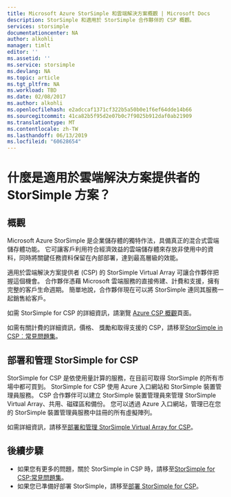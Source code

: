 ```yaml
---
title: Microsoft Azure StorSimple 和雲端解決方案概觀 | Microsoft Docs
description: StorSimple 和適用於 StorSimple 合作夥伴的 CSP 概觀。
services: storsimple
documentationcenter: NA
author: alkohli
manager: timlt
editor: ''
ms.assetid: ''
ms.service: storsimple
ms.devlang: NA
ms.topic: article
ms.tgt_pltfrm: NA
ms.workload: TBD
ms.date: 02/08/2017
ms.author: alkohli
ms.openlocfilehash: e2adccaf1371cf322b5a50b0e1f6ef64dde14b66
ms.sourcegitcommit: 41ca82b5f95d2e07b0c7f9025b912daf0ab21909
ms.translationtype: MT
ms.contentlocale: zh-TW
ms.lasthandoff: 06/13/2019
ms.locfileid: "60628654"
---
```

# <a name="what-is-storsimple-for-cloud-solutions-providers-program"></a>什麼是適用於雲端解決方案提供者的 StorSimple 方案？


## <a name="overview"></a>概觀

Microsoft Azure StorSimple 是企業儲存體的獨特作法，具備真正的混合式雲端儲存體功能。 它可讓客戶利用符合經濟效益的雲端儲存體來存放非使用中的資料，同時將關鍵任務資料保留在內部部署，達到最高層級的效能。 

適用於雲端解決方案提供者 (CSP) 的 StorSimple Virtual Array 可讓合作夥伴把握這個機會。 合作夥伴憑藉 Microsoft 雲端服務的直接佈建、計費和支援，擁有完整的客戶生命週期。 簡單地說，合作夥伴現在可以將 StorSimple 連同其服務一起銷售給客戶。

如需 StorSimple for CSP 的詳細資訊，請瀏覽 [Azure CSP 概觀](https://docs.microsoft.com/azure/cloud-solution-provider/overview/azure-csp-overview)頁面。

如需有關計費的詳細資訊，價格、 獎勵和取得支援的 CSP，請移至[StorSimple in CSP︰常見問題集](storsimple-partner-csp-faq.md)。 

## <a name="deploy-and-manage-storsimple-for-csp"></a>部署和管理 StorSimple for CSP

StorSimple for CSP 是依使用量計算的服務，在目前可取得 StorSimple 的所有市場中都可買到。 StorSimple for CSP 使用 Azure 入口網站和 StorSimple 裝置管理員服務。 CSP 合作夥伴可以建立 StorSimple 裝置管理員來管理 StorSimple Virtual Array、共用、磁碟區和備份。 您可以透過 Azure 入口網站，管理已在您的 StorSimple 裝置管理員服務中註冊的所有虛擬陣列。

如需詳細資訊，請移至[部署和管理 StorSimple Virtual Array for CSP](storsimple-partner-csp-deploy.md)。

## <a name="next-steps"></a>後續步驟

- 如果您有更多的問題，關於 StorSimple in CSP 時，請移至[StorSimple for CSP:常見問題集](storsimple-partner-csp-faq.md)。
- 如果您已準備好部署 StorSimple，請移至[部署 StorSimple for CSP](storsimple-partner-csp-deploy.md)。

